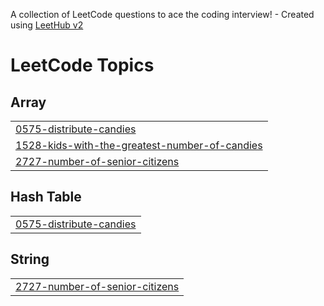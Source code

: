 A collection of LeetCode questions to ace the coding interview! - Created using [LeetHub v2](https://github.com/arunbhardwaj/LeetHub-2.0)
<!---LeetCode Topics Start-->
# LeetCode Topics
## Array
|  |
| ------- |
| [0575-distribute-candies](https://github.com/balaji379/Leetcode/tree/master/0575-distribute-candies) |
| [1528-kids-with-the-greatest-number-of-candies](https://github.com/balaji379/Leetcode/tree/master/1528-kids-with-the-greatest-number-of-candies) |
| [2727-number-of-senior-citizens](https://github.com/balaji379/Leetcode/tree/master/2727-number-of-senior-citizens) |
## Hash Table
|  |
| ------- |
| [0575-distribute-candies](https://github.com/balaji379/Leetcode/tree/master/0575-distribute-candies) |
## String
|  |
| ------- |
| [2727-number-of-senior-citizens](https://github.com/balaji379/Leetcode/tree/master/2727-number-of-senior-citizens) |
<!---LeetCode Topics End-->